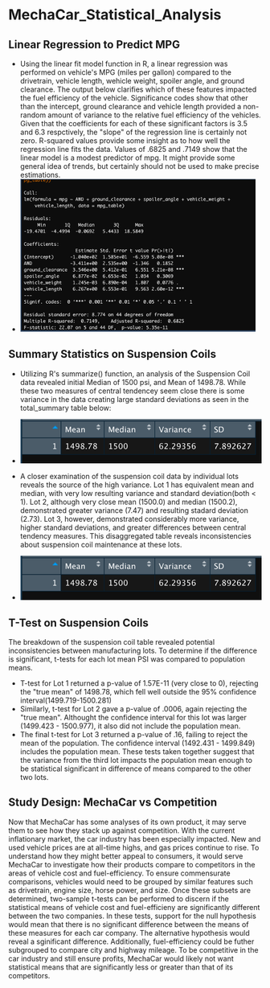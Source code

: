 # MechaCar_Statistical_Analysis

## Linear Regression to Predict MPG
* Using the linear fit model function in R, a linear regression was performed on vehicle's MPG (miles per gallon) compared to the drivetrain, vehicle length, wehicle weight, spoiler angle, and ground clearance. The output below clarifies which of these features impacted the fuel efficiency of the vehicle. Significance codes show that other than the intercept, ground clearance and vehicle length provided a non-random amount of variance to the relative fuel efficiency of the vehicles. Given that the coefficients for each of these significant factors is 3.5 and 6.3 respctively, the "slope" of the regression line is certainly not zero. R-squared values provide some insight as to how well the regression line fits the data. Values of .6825 and .7149 show that the linear model is a modest predictor of mpg. It might provide some general idea of trends, but certainly should not be used to make precise estimations.
* ![MPG influence of other factors](https://github.com/manBow1119/MechaCar_Statistical_Analysis/blob/main/MechaCar_linreg.png)

## Summary Statistics on Suspension Coils
* Utilizing R's summarize() function, an analysis of the Suspension Coil data revealed initial Median of 1500 psi, and Mean of 1498.78. While these two measures of central tendencey seem close there is some variance in the data creating large standard deviations as seen in the total_summary table below:
* ![Total Summary of Suspension Coil Data](https://github.com/manBow1119/MechaCar_Statistical_Analysis/blob/main/total_summary_suspension_coil.png)

* A closer examination of the suspension coil data by individual lots reveals the source of the high variance. Lot 1 has equivalent mean and median, with very low resulting variance and standard deviation(both < 1). Lot 2, although very close mean (1500.0) and median (1500.2), demonstrated greater variance (7.47) and resulting stadard deviation (2.73). Lot 3, however, demonstrated considerably more variance, higher standard deviations, and greater differences between central tendency measures. This disaggregated table reveals inconsistencies about suspension coil maintenance at these lots.
* ![Lot Summary of Suspension Coil Data](https://github.com/manBow1119/MechaCar_Statistical_Analysis/blob/main/total_summary_suspension_coil.png)

## T-Test on Suspension Coils
The breakdown of the suspension coil table revealed potential inconsistencies between manufacturing lots. To determine if the difference is significant, t-tests for each lot mean PSI was compared to population means. 
 * T-test for Lot 1 returned a p-value of 1.57E-11 (very close to 0), rejecting the "true mean" of 1498.78, which fell well outside the 95% confidence interval(1499.719-1500.281)
 * Similarly, t-test for Lot 2 gave a p-value of .0006, again rejecting the "true mean". Althought the confidence interval for this lot was larger (1499.423 - 1500.977), it also did not include the population mean.
 * The final t-test for Lot 3 returned a p-value of .16, failing to reject the mean of the population. The confidence interval (1492.431 - 1499.849) includes the population mean. These tests taken together suggest that the variance from the third lot impacts the population mean enough to be statistical significant in difference of means compared to the other two lots.

## Study Design: MechaCar vs Competition
Now that MechaCar has some analyses of its own product, it may serve them to see how they stack up against competition. With the current inflationary market, the car industry has been especially impacted. New and used vehicle prices are at all-time highs, and gas prices continue to rise. To understand how they might better appeal to consumers, it would serve MechaCar to investigate how their products compare to competitors in the areas of vehicle cost and fuel-efficiency. To ensure commensurate comparisons, vehicles would need to be grouped by similar features such as drivetrain, engine size, horse power, and size. Once these subsets are determined, two-sample t-tests can be performed to discern if the statistical means of vehicle cost and fuel-efficieny are significantly different between the two companies. In these tests, support for the null hypothesis would mean that there is no significant difference between the means of these measures for each car company. The alternative hypothesis would reveal a sginificant difference. Additionally, fuel-efficiency could be futher subgrouped to compare city and highway mileage. To be competitive in the car industry and still ensure profits, MechaCar would likely not want statistical means that are significantly less or greater than that of its competitors.
